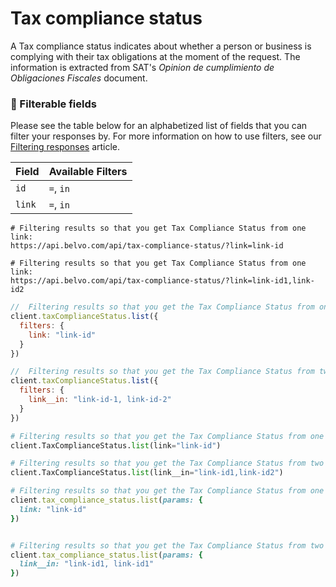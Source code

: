 # Tax compliance status

A Tax compliance status indicates about whether a person or business is complying with their tax obligations at the moment of the request. The information is extracted from SAT's _Opinion de cumplimiento de Obligaciones Fiscales_ document.

### **🔦 Filterable fields**


Please see the table below for an alphabetized list of fields that you can filter your responses by. For more information on how to use filters, see our [Filtering responses](https://developers.belvo.com/docs/searching-and-filtering) article.

|Field| Available Filters|
|---|---|
|`id`|`=`, `in`|
|`link`|`=`, `in`|


```curl cURL
# Filtering results so that you get Tax Compliance Status from one link:
https://api.belvo.com/api/tax-compliance-status/?link=link-id

# Filtering results so that you get Tax Compliance Status from one link:
https://api.belvo.com/api/tax-compliance-status/?link=link-id1,link-id2
```
```javascript Node
//  Filtering results so that you get the Tax Compliance Status from one link:
client.taxComplianceStatus.list({
  filters: {
    link: "link-id"
  }
})

//  Filtering results so that you get the Tax Compliance Status from two links:
client.taxComplianceStatus.list({
  filters: {
    link__in: "link-id-1, link-id-2"
  }
})

```
```python Python
# Filtering results so that you get the Tax Compliance Status from one link:
client.TaxComplianceStatus.list(link="link-id")

# Filtering results so that you get the Tax Compliance Status from two links:
client.TaxComplianceStatus.list(link__in="link-id1,link-id2")
```
```ruby Ruby
# Filtering results so that you get the Tax Compliance Status from one link:
client.tax_compliance_status.list(params: {
  link: "link-id"
})


# Filtering results so that you get the Tax Compliance Status from two link:
client.tax_compliance_status.list(params: {
  link__in: "link-id1, link-id1"
})
```